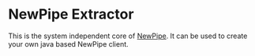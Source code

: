 NewPipe Extractor
=================

This is the system independent core of [NewPipe](https://github.com/TeamNewPipe/NewPipe).
It can be used to create your own java based NewPipe client.
